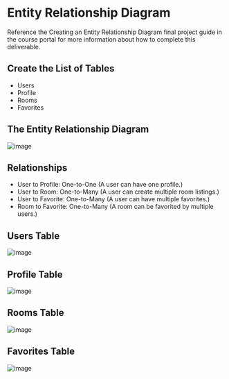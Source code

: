 # Entity Relationship Diagram

Reference the Creating an Entity Relationship Diagram final project guide in the course portal for more information about how to complete this deliverable.

## Create the List of Tables

- Users
- Profile
- Rooms
- Favorites

## The Entity Relationship Diagram

![image](https://github.com/user-attachments/assets/bbbabb82-4cdc-403e-bb9c-fafe0c981af5)

## Relationships
- User to Profile: One-to-One (A user can have one profile.)
- User to Room: One-to-Many (A user can create multiple room listings.)
- User to Favorite: One-to-Many (A user can have multiple favorites.)
- Room to Favorite: One-to-Many (A room can be favorited by multiple users.)

## Users Table

![image](https://github.com/user-attachments/assets/2ea2edcd-876f-463b-9d4d-251cf6d96898)

## Profile Table

![image](https://github.com/user-attachments/assets/70232676-83ca-401f-9a15-d8bee2d4512b)

## Rooms Table

![image](https://github.com/user-attachments/assets/08eb1da2-e0d5-475d-82cd-e9ce8d0ab9d3)

## Favorites Table

![image](https://github.com/user-attachments/assets/6238ffcb-9269-4a0b-b513-87535be0ee82)






